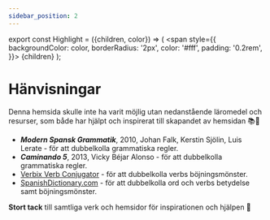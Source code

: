 ```yaml
---
sidebar_position: 2
---
```


export const Highlight = ({children, color}) => (
  <span
    style={{
      backgroundColor: color,
      borderRadius: '2px',
      color: '#fff',
      padding: '0.2rem',
    }}>
    {children}
  </span>
);

# <Highlight color="var(--highlight)">Hänvisningar</Highlight>

Denna hemsida skulle inte ha varit möjlig utan nedanstående läromedel och resurser, som både har hjälpt och inspirerat till skapandet av hemsidan 📚🙏

- ***Modern Spansk Grammatik***, 2010, Johan Falk, Kerstin Sjölin, Luis Lerate - för att dubbelkolla grammatiska regler.
- ***Caminando 5***, 2013, Vicky Béjar Alonso - för att dubbelkolla grammatiska regler.
- <a href="https://www.verbix.com/languages/spanish" class="my-special-links" target="_blank">Verbix Verb Conjugator</a> - för att dubbelkolla verbs böjningsmönster.
- <a href="https://www.spanishdict.com/" class="my-special-links" target="_blank">SpanishDictionary.com</a> - för att dubbelkolla ord och verbs betydelse samt böjningsmönster.

**Stort tack** till samtliga verk och hemsidor för inspirationen och hjälpen 🙏
